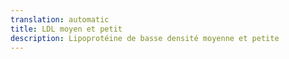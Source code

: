 ```yaml
---
translation: automatic
title: LDL moyen et petit
description: Lipoprotéine de basse densité moyenne et petite
---
```

